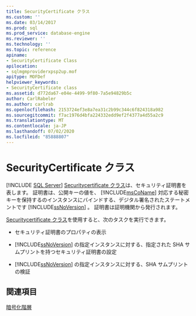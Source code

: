 ```yaml
---
title: SecurityCertificate クラス
ms.custom: ''
ms.date: 03/14/2017
ms.prod: sql
ms.prod_service: database-engine
ms.reviewer: ''
ms.technology: ''
ms.topic: reference
apiname:
- SecurityCertificate Class
apilocation:
- sqlmgmproviderxpsp2up.mof
apitype: MOFDef
helpviewer_keywords:
- SecurityCertificate class
ms.assetid: d772da67-e04e-4499-9f80-7a5e94829b5c
author: CarlRabeler
ms.author: carlrab
ms.openlocfilehash: 2153724ef3e8a7ea31c2b99c344c6f824318a982
ms.sourcegitcommit: f7ac1976d4bfa224332edd9ef2f4377a4d55a2c9
ms.translationtype: MT
ms.contentlocale: ja-JP
ms.lasthandoff: 07/02/2020
ms.locfileid: "85888807"
---
```

# <a name="securitycertificate-class"></a>SecurityCertificate クラス
[!INCLUDE [SQL Server](../../../includes/applies-to-version/sqlserver.md)]
  [Securitycertificate クラス](../../../relational-databases/wmi-provider-configuration-classes/securitycertificate-class/securitycertificate-class.md)は、セキュリティ証明書を表します。 証明書は、公開キーの値を、 [!INCLUDE[msCoName](../../../includes/msconame-md.md)] 対応する秘密キーを保持するのインスタンスにバインドする、デジタル署名されたステートメントです [!INCLUDE[ssNoVersion](../../../includes/ssnoversion-md.md)] 。 証明書は証明機関から発行されます。  
  
 [Securitycertificate クラス](../../../relational-databases/wmi-provider-configuration-classes/securitycertificate-class/securitycertificate-class.md)を使用すると、次のタスクを実行できます。  
  
-   セキュリティ証明書のプロパティの表示  
  
-   [!INCLUDE[ssNoVersion](../../../includes/ssnoversion-md.md)] の指定インスタンスに対する、指定された SHA サムプリントを持つセキュリティ証明書の設定  
  
-   [!INCLUDE[ssNoVersion](../../../includes/ssnoversion-md.md)] の指定インスタンスに対する、SHA サムプリントの検証  
  
## <a name="see-also"></a>関連項目  
 [暗号化階層](../../../relational-databases/security/encryption/encryption-hierarchy.md)  
  
  
